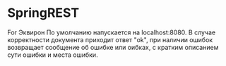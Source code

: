# SpringREST
For Эквирон
По умолчанию напускается на localhost:8080. 
В случае корректности документа приходит ответ "ok", при наличии ошибок возвращает сообщение об ошибке или оибках, с кратким описанием сути ошибки и места ошибки.
